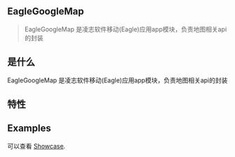 ## EagleGoogleMap

> EagleGoogleMap 是凌志软件移动(Eagle)应用app模块，负责地图相关api的封装

## 是什么

EagleGoogleMap 是凌志软件移动(Eagle)应用app模块，负责地图相关api的封装
 

## 特性


## Examples

可以查看 [Showcase](http://192.168.2.94:10080/module/android/common/EagleGoogleMap).





